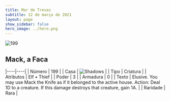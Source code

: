 ```yaml
---
title: Mar de Trevas
subtitle: 12 de março de 2021
layout: page
show_sidebar: false
hero_image: ../hero.png
---
```


![199](https://cdn.keyforgegame.com/media/card_front/pt/496_199_RP49F4QFW3FM_pt.png)

## Mack, a Faca

|----|----|
| Número | 199 |
| Casa | ![Shadows](https://archonarcana.com/images/thumb/e/ee/Shadows.png/22px-Shadows.png "Sombras") |
| Tipo | Criatura |
| Atributos | Elf • Thief |
| Poder | 3 |
| Armadura | 0 |
| Texto | Elusive.  You may use Mack the Knife as if it belonged to the active house.  Action: Deal 1D to a creature. If this damage destroys that creature, gain 1A. |
| Raridade | Rara |

